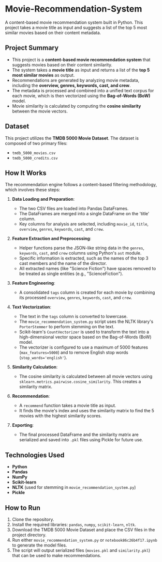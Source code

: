 # Movie-Recommendation-System

A content-based movie recommendation system built in Python. This project takes a movie title as input and suggests a list of the top 5 most similar movies based on their content metadata.

## Project Summary

* This project is a **content-based movie recommendation system** that suggests movies based on their content similarity.
* The system takes a **movie title** as input and returns a list of the **top 5 most similar movies** as output.
* Recommendations are generated by analyzing movie metadata, including the **overview, genres, keywords, cast, and crew**.
* The metadata is processed and combined into a unified text corpus for each movie, which is then vectorized using the **Bag-of-Words (BoW)** model.
* Movie similarity is calculated by computing the **cosine similarity** between the movie vectors.

## Dataset

This project utilizes the **TMDB 5000 Movie Dataset**. The dataset is composed of two primary files:
* `tmdb_5000_movies.csv`
* `tmdb_5000_credits.csv`

## How It Works

The recommendation engine follows a content-based filtering methodology, which involves these steps:

1.  **Data Loading and Preparation**:
    * The two CSV files are loaded into Pandas DataFrames.
    * The DataFrames are merged into a single DataFrame on the 'title' column.
    * Key columns for analysis are selected, including `movie_id`, `title`, `overview`, `genres`, `keywords`, `cast`, and `crew`.

2.  **Feature Extraction and Preprocessing**:
    * Helper functions parse the JSON-like string data in the `genres`, `keywords`, `cast`, and `crew` columns using Python's `ast` module.
    * Specific information is extracted, such as the names of the top 3 cast members and the name of the director.
    * All extracted names (like "Science Fiction") have spaces removed to be treated as single entities (e.g., "ScienceFiction").

3.  **Feature Engineering**:
    * A consolidated `tags` column is created for each movie by combining its processed `overview`, `genres`, `keywords`, `cast`, and `crew`.

4.  **Text Vectorization**:
    * The text in the `tags` column is converted to lowercase.
    * The `movie_recommendation_system.py` script uses the NLTK library's `PorterStemmer` to perform stemming on the text.
    * Scikit-learn's `CountVectorizer` is used to transform the text into a high-dimensional vector space based on the Bag-of-Words (BoW) model.
    * The vectorizer is configured to use a maximum of 5000 features (`max_features=5000`) and to remove English stop words (`stop_words='english'`).

5.  **Similarity Calculation**:
    * The cosine similarity is calculated between all movie vectors using `sklearn.metrics.pairwise.cosine_similarity`. This creates a similarity matrix.

6.  **Recommendation**:
    * A `recommend` function takes a movie title as input.
    * It finds the movie's index and uses the similarity matrix to find the 5 movies with the highest similarity scores.

7.  **Exporting**:
    * The final processed DataFrame and the similarity matrix are serialized and saved into `.pkl` files using Pickle for future use.

## Technologies Used

* **Python**
* **Pandas**
* **NumPy**
* **Scikit-learn**
* **NLTK** (used for stemming in `movie_recommendation_system.py`)
* **Pickle**

## How to Run

1.  Clone the repository.
2.  Install the required libraries: `pandas`, `numpy`, `scikit-learn`, `nltk`.
3.  Download the TMDB 5000 Movie Dataset and place the CSV files in the project directory.
4.  Run either `movie_recommendation_system.py` or `notebook86c26b4f17.ipynb` to generate the model files.
5.  The script will output serialized files (`movies.pkl` and `similarity.pkl`) that can be used to make recommendations.
